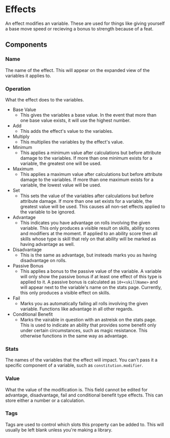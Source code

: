 # Effects

An effect modifies an variable. These are used for things like giving yourself a base move speed or recieving a bonus to strength because of a feat.

## Components

### Name

The name of the effect. This will appear on the expanded view of the variables it applies to.

### Operation

What the effect does to the variables.

* Base Value
  * This gives the variables a base value. In the event that more than one base value exists, it will use the highest number.
* Add
  * This adds the effect's value to the variables.
* Multiply
  * This multiplies the variables by the effect's value.
* Minimum
  * This applies a minimum value after calculations but before attribute damage to the variables. If more than one minimum exists for a variable, the greatest one will be used.
* Maximum
  * This applies a maximum value after calculations but before attribute damage to the variables. If more than one maximum exists for a variable, the lowest value will be used.
* Set
  * This sets the value of the variables after calculations but before attribute damage. If more than one set exists for a variable, the greatest value will be used. This causes all non-set effects applied to the variable to be ignored.
* Advantage
  * This indicates you have advantage on rolls involving the given variable. This only produces a visible result on skills, ability scores and modifiers at the moment. If applied to an ability score then all skills whose type is skill that rely on that ability will be marked as having advantage as well.
* Disadvantage
  * This is the same as advantage, but insteads marks you as having disadvantage on rolls.
* Passive Bonus
  * This applies a bonus to the passive value of the variable. A variable will only show the passive bonus if at least one effect of this type is applied to it. A passive bonus is calculated as `10+<skillName>` and will appear next to the variable's name on the stats page. Currently, this only produces a visible effect on skills.
* Fail
  * Marks you as automatically failing all rolls involving the given variable. Functions like advantage in all other regards.
* Conditional Benefit
  * Marks the vairable in question with an astreisk on the stats page. This is used to indicate an ability that provides some benefit only under certain circumstances, such as magic resistance. This otherwise functions in the same way as advantage.

### Stats

The names of the variables that the effect will impact. You can't pass it a specific component of a variable, such as `constitution.modifier`.

### Value

What the value of the modification is. This field cannot be edited for advantage, disadvantage, fail and conditional benefit type effects. This can store either a number or a calculation.

### Tags

Tags are used to control which slots this property can be added to. This will usually be left blank unless you're making a library.

